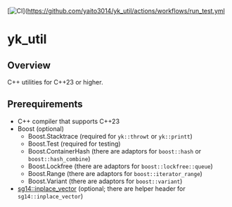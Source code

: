 [![CI](https://github.com/yaito3014/yk_util/actions/workflows/run_test.yml/badge.svg?branch=main)](https://github.com/yaito3014/yk_util/actions/workflows/run_test.yml

# yk_util

## Overview
C++ utilities for C++23 or higher.

## Prerequirements
- C++ compiler that supports C++23
- Boost (optional)
  - Boost.Stacktrace (required for `yk::throwt` or `yk::printt`)
  - Boost.Test (required for testing)
  - Boost.ContainerHash (there are adaptors for `boost::hash` or `boost::hash_combine`)
  - Boost.Lockfree (there are adaptors for `boost::lockfree::queue`)
  - Boost.Range (there are adaptors for `boost::iterator_range`)
  - Boost.Variant (there are adaptors for `boost::variant`)
- [sg14::inplace_vector](https://github.com/Quuxplusone/SG14) (optional; there are helper header for `sg14::inplace_vector`)
